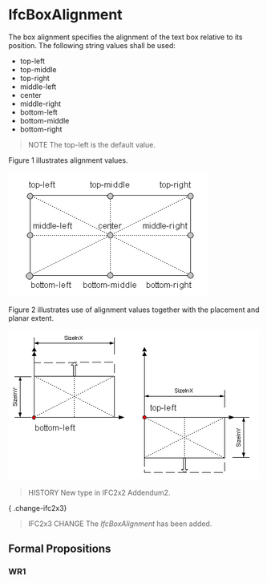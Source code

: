 # IfcBoxAlignment

The box alignment specifies the alignment of the text box relative to its position. The following string values shall be used:

* top-left
* top-middle
* top-right
* middle-left
* center
* middle-right
* bottom-left
* bottom-middle
* bottom-right

> NOTE  The top-left is the default value.

Figure 1 illustrates alignment values.

!["9 alignment values"](../../../../figures/ifcboxalignment_fig1.gif "Figure 1 &mdash; Box alignment values")

Figure 2 illustrates use of alignment values together with the placement and planar extent.

!["use with planar extent"](../../../../figures/ifcboxalignment_fig2.gif "Figure 2 &mdash; Box alignment examples")

> HISTORY  New type in IFC2x2 Addendum2.

{ .change-ifc2x3}
> IFC2x3 CHANGE  The _IfcBoxAlignment_ has been added.

## Formal Propositions

### WR1

